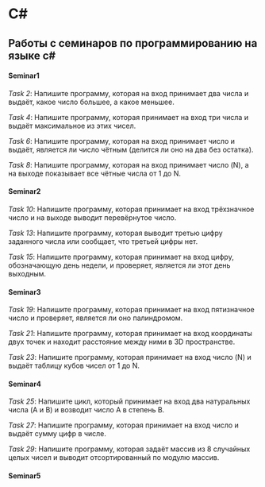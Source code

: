 # C#
## Работы с семинаров по программированию на языке c#
#### **Seminar1**
*Task 2*: Напишите программу, которая на вход принимает два числа и выдаёт, какое число большее, а какое меньшее.

*Task 4*: Напишите программу, которая принимает на вход три числа и выдаёт максимальное из этих чисел.

*Task 6*: Напишите программу, которая на вход принимает число и выдаёт, является ли число чётным (делится ли оно на два без остатка).

*Task 8*: Напишите программу, которая на вход принимает число (N), а на выходе показывает все чётные числа от 1 до N.
#### **Seminar2**
*Task 10*: Напишите программу, которая принимает на вход трёхзначное число и на выходе выводит перевёрнутое число.

*Task 13*: Напишите программу, которая выводит третью цифру заданного числа или сообщает, что третьей цифры нет.

*Task 15*: Напишите программу, которая принимает на вход цифру, обозначающую день недели, и проверяет, является ли этот день выходным.
#### **Seminar3**
*Task 19*: Напишите программу, которая принимает на вход пятизначное число и проверяет, является ли оно палиндромом.

*Task 21*: Напишите программу, которая принимает на вход координаты двух точек и находит расстояние между ними в 3D пространстве.

*Task 23*: Напишите программу, которая принимает на вход число (N) и выдаёт таблицу кубов чисел от 1 до N.
#### **Seminar4**
*Task 25*: Напишите цикл, который принимает на вход два натуральных числа (A и B) и возводит число A в степень B.

*Task 27*: Напишите программу, которая принимает на вход число и выдаёт сумму цифр в числе.

*Task 29*: Напишите программу, которая задаёт массив из 8 случайных целых чисел и выводит отсортированный по модулю массив.
#### **Seminar5**
